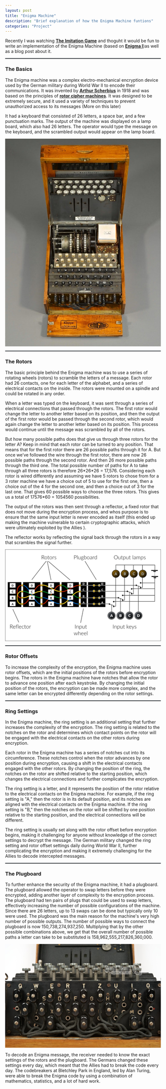 ```yaml
---
layout: post
title: "Enigma Machine"
description: "Brief explanation of how the Enigma Machine funtions"
categories: "Project"
---
```


<style type="text/css">

.center {
  display: block;
  margin-left: auto;
  margin-right: auto;
}


table {
  font-family: arial, sans-serif;
  border-collapse: collapse;
  width: 100%;
}

td, th {
  border: 1px solid #000;
  text-align: center;
  padding: 8px;
}

tr:nth-child(1) {
  background-color: #ddd;
}

</style>

<title>Enigma Machine - LostMyPlaintext</title>
<p>Recently I was watching <a href="https://en.wikipedia.org/wiki/The_Imitation_Game"><b>The Imitation Game</b></a> and thoguht it would be fun to write an implementation of the Enigma Machine (based on <a href="https://en.wikipedia.org/wiki/Enigma_I"><b> Enigma I</b></a>)as well as a blog post about it.</p> 

<hr style="border-top:1px solid #28323C;">
<p><h3>The Basics</h3></p>
<p></p>
<p>The Enigma machine was a complex electro-mechanical encryption device used by the German military during World War II to encode their communications. It was invented by <a href="https://en.wikipedia.org/wiki/Arthur_Scherbius"> <b>Arthur Scherbius</b></a> in 1918 and was based on the principles of <a href="https://en.wikipedia.org/wiki/Rotor_machine"><b>rotor cipher machines</b></a>. It was designed to be extremely secure, and it used a variety of techniques to prevent unauthorized access to its messages (More on this later)</p>
<p>It had a keyboard that consisted of 26 letters, a space bar, and a few punctuation marks. The output of the machine was displayed on a lamp board, which also had 26 letters. The operator would type the message on the keyboard, and the scrambled output would appear on the lamp board.</p>

<img class="center" src="/assets/images/enigma1.jpeg">
<hr style="border-top:1px solid #28323C;">
<p><h3>The Rotors</h3></p>
<p></p>
<p>The basic principle behind the Enigma machine was to use a series of rotating wheels (rotors) to scramble the letters of a message. Each rotor had 26 contacts, one for each letter of the alphabet, and a series of electrical contacts on the inside. The rotors were mounted on a spindle and could be rotated in any order.</p>

<p>When a letter was typed on the keyboard, it was sent through a series of electrical connections that passed through the rotors. The first rotor would change the letter to another letter based on its position, and then the output of the first rotor would be passed through the second rotor, which would again change the letter to another letter based on its position. This process would continue until the message was scrambled by all of the rotors.</p>
<p>But how many possible paths does that give us through three rotors for the letter A? Keep in mind that each rotor can be turned to any position. That means that for the first rotor there are 26 possible paths through it for A. But once we’ve followed the wire through the first rotor, there are now 26 possible paths through the second rotor. And then 26 more possible paths through the third one. The total possible number of paths for A to take through all three rotors is therefore 26*26*26 = 17,576. Considering each rotor is wired differently and assuming we have 5 rotors to chose from for a 3 roter machine we have a choice out of 5 to use for the first one, then a choice out of the 4 for the second one, and then a choice out of 3 for the last one. That gives 60 possible ways to choose the three rotors. This gives us a total of 17576*60 = 1054560 possibilities.</p>


<p>The output of the rotors was then sent through a reflector, a fixed rotor that does not move during the encryption process, and whos purpose is to ensure that the same input letter is never encoded as itself (this ended up making the machine vulnerable to certain cryptographic attacks, which were ultimately exploited by the Allies ).

The reflector works by reflecting the signal back through the rotors in a way that scrambles the signal further.</p>


<img class="center" src="/assets/images/enigma2.png">

<hr style="border-top:1px solid #28323C;">
<!-- Rotor offsets--->
<p><h3>Rotor Offsets</h3></p>
<p></p>
<p>To increase the complexity of the encryption, the Enigma machine uses rotor offsets, which are the initial positions of the rotors before encryption begins. The rotors in the Enigma machine have notches that allow the rotor to advance one position after each keystroke. By changing the initial position of the rotors, the encryption can be made more complex, and the same letter can be encrypted differently depending on the rotor settings.</p>
<hr style="border-top:1px solid #28323C;">
<!-- Ring Settings --->
<p><h3>Ring Settings</h3></p>
<p></p>
<p>In the Enigma machine, the ring setting is an additional setting that further increases the complexity of the encryption. The ring setting is related to the notches on the rotor and determines which contact points on the rotor will be engaged with the electrical contacts on the other rotors during encryption.

Each rotor in the Enigma machine has a series of notches cut into its circumference. These notches control when the rotor advances by one position during encryption, causing a shift in the electrical contacts engaged with the other rotors. By changing the position of the ring, the notches on the rotor are shifted relative to the starting position, which changes the electrical connections and further complicates the encryption.

The ring setting is a letter, and it represents the position of the rotor relative to the electrical contacts on the Enigma machine. For example, if the ring setting is "A," then the rotor is in its default position, and its notches are aligned with the electrical contacts on the Enigma machine. If the ring setting is "B," then the notches on the rotor will be shifted by one position relative to the starting position, and the electrical connections will be different.

The ring setting is usually set along with the rotor offset before encryption begins, making it challenging for anyone without knowledge of the correct settings to decrypt the message. The German military changed the ring setting and rotor offset settings daily during World War II, further complicating the encryption and making it extremely challenging for the Allies to decode intercepted messages.</p>


<hr style="border-top:1px solid #28323C;">
<p><h3>The Plugboard</h3></p>
<p></p>
<p>To further enhance the security of the Enigma machine, it had a plugboard. The plugboard allowed the operator to swap letters before they were encrypted, adding another layer of complexity to the encryption process. The plugboard had ten pairs of plugs that could be used to swap letters, effectively increasing the number of possible configurations of the machine. Since there are 26 letters, up to 13 swaps can be done but typically only 10 were used. The plugboard was the main reason for the machine's very high number of possible outputs. The number of possible ways to connect the plugboard is now 150,738,274,937,250. Multiplying that by the other possible combinations above, we get that the overall number of possible paths a letter can take to be substituted is 158,962,555,217,826,360,000.</p>

<img class="center" src="/assets/images/enigma3.jpg">


<p>To decode an Enigma message, the receiver needed to know the exact settings of the rotors and the plugboard. The Germans changed these settings every day, which meant that the Allies had to break the code every day. The codebreakers at Bletchley Park in England, led by Alan Turing, were able to break the Enigma code by using a combination of mathematics, statistics, and a lot of hard work.</p>

<p></p>